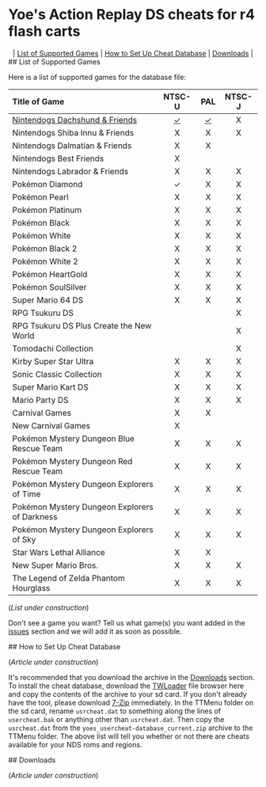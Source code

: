 # Yoe's Action Replay DS cheats for r4 flash carts

<center>
  | <a href="#compatibility">List of Supported Games</a> | <a href="#how-to-setup">How to Set Up Cheat Database</a> | <a href="#downloads">Downloads</a> |
</center>


<a id="compatibility" name="compatibility" />
## List of Supported Games

Here is a list of supported games for the database file:

| Title of Game                                                | NTSC-U | PAL   | NTSC-J |
| :---                                                         | :---:  | :---: | :---:  |
| <a href="https://github.com/SparrOSDeveloperTeam/yoes-nds-cheat-database/tree/master/cheat-txts/nintendogs-dachshund">Nintendogs Dachshund & Friends</a>                               | <a href="https://github.com/SparrOSDeveloperTeam/yoes-nds-cheat-database/raw/master/cheat-txts/nintendogs-dachshund/nintendogs-dachshund-u.txt">✓</a>      | <a href="https://github.com/SparrOSDeveloperTeam/yoes-nds-cheat-database/raw/master/cheat-txts/nintendogs-dachshund/nintendogs-dachshund-e.txt">✓</a>     | X      |
| Nintendogs Shiba Innu & Friends                              | X      | X     | X      |
| Nintendogs Dalmatian & Friends                               | X      | X     |        |
| Nintendogs Best Friends                                      | X      |       |        |
| Nintendogs Labrador & Friends                                | X      | X     | X      |
| Pokémon Diamond                                              | ✓      | X     | X      |
| Pokémon Pearl                                                | X      | X     | X      |
| Pokémon Platinum                                             | X      | X     | X      |
| Pokémon Black                                                | X      | X     | X      |
| Pokémon White                                                | X      | X     | X      |
| Pokémon Black 2                                              | X      | X     | X      |
| Pokémon White 2                                              | X      | X     | X      |
| Pokémon HeartGold                                            | X      | X     | X      |
| Pokémon SoulSilver                                           | X      | X     | X      |
| Super Mario 64 DS                                            | X      | X     | X      |
| RPG Tsukuru DS                                               |        |       | X      |
| RPG Tsukuru DS Plus Create the New World                     |        |       | X      |
| Tomodachi Collection                                         |        |       | X      |
| Kirby Super Star Ultra                                       | X      | X     | X      |
| Sonic Classic Collection                                     | X      | X     | X      |
| Super Mario Kart DS                                          | X      | X     | X      |
| Mario Party DS                                               | X      | X     | X      |
| Carnival Games                                               | X      | X     |        |
| New Carnival Games                                           | X      |       |        |
| Pokémon Mystery Dungeon Blue Rescue Team                     | X      | X     | X      |
| Pokémon Mystery Dungeon Red Rescue Team                      | X      | X     | X      |
| Pokémon Mystery Dungeon Explorers of Time                    | X      | X     | X      |
| Pokémon Mystery Dungeon Explorers of Darkness                | X      | X     | X      |
| Pokémon Mystery Dungeon Explorers of Sky                     | X      | X     | X      |
| Star Wars Lethal Alliance                                    | X      | X     |        |
| New Super Mario Bros.                                        | X      | X     | X      |
| The Legend of Zelda Phantom Hourglass                        | X      | X     | X      |

(_List under construction_)

Don't see a game you want? Tell us what game(s) you want added in the <a href="https://github.com/SparrOSDeveloperTeam/yoes-nds-cheat-database/issues">issues</a> section and we will add it as soon as possible.


<a id="how-to-setup" name="how-to-setup" />
## How to Set Up Cheat Database

(_Article under construction_)

It's recommended that you download the archive in the <a href="#downloads">Downloads</a> section. To install the cheat database, download the <a href="https://github.com/Robz8/TWLoader/releases/download/v6.6.3/TWLoader.7z">TWLoader</a> file browser here and copy the contents of the archive to your sd card. If you don't already have the tool, please download <a href="https://www.7-zip.org/">7-Zip</a> immediately. In the TTMenu folder on the sd card, rename `usrcheat.dat` to something along the lines of `usercheat.bak` or anything other than `usrcheat.dat`. Then copy the `usrcheat.dat` from the `yoes_usercheat-database_current.zip` archive to the TTMenu folder. The above list will tell you whether or not there are cheats available for your NDS roms and regions.


<a id="downloads" name="downloads" />
## Downloads

(_Article under construction_)

